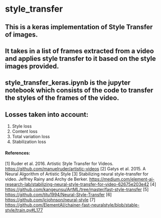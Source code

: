 # style_transfer

## This is a keras implementation of Style Transfer of images.

## It takes in a list of frames extracted from a video and applies style transfer to it based on the style images provided.

## style_transfer_keras.ipynb is the jupyter notebook which consists of the code to transfer the styles of the frames of the video.

## Losses taken into account:
1. Style loss
2. Content loss
3. Total variation loss
4. Stabilization loss

#### References:
[1] Ruder et al. 2016. Artistic Style Transfer for Videos. https://github.com/manuelruder/artistic-videos
[2] Gatys et al. 2015. A Neural Algorithm of Artistic Style
[3] Stabilizing neural style-transfer for video. Jeffrey Rainy and Archy de Berker.  https://medium.com/element-ai-research-lab/stabilizing-neural-style-transfer-for-video-62675e203e42
[4] https://github.com/kangeunsu/ArtML/tree/master/fast-style-transfer
[5] https://github.com/titu1994/Neural-Style-Transfer
[6] https://github.com/jcjohnson/neural-style
[7] https://github.com/ElementAI/chainer-fast-neuralstyle/blob/stable-style/train.py#L177

